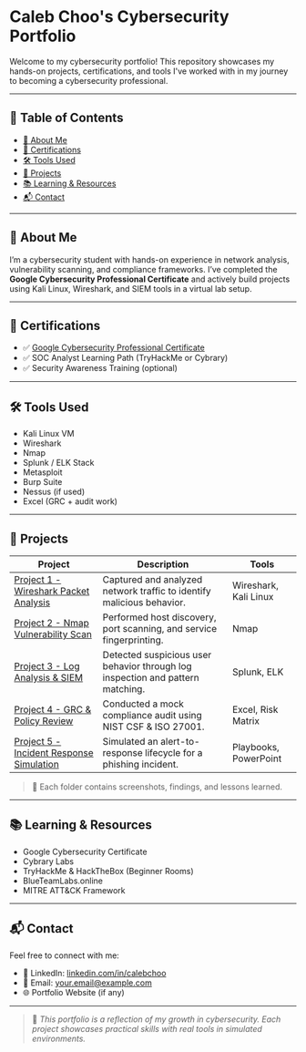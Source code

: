 # Caleb Choo's Cybersecurity Portfolio

Welcome to my cybersecurity portfolio! This repository showcases my hands-on projects, certifications, and tools I've worked with in my journey to becoming a cybersecurity professional.

---

## 📂 Table of Contents

- [🎯 About Me](#-about-me)
- [📜 Certifications](#-certifications)
- [🛠️ Tools Used](#-tools-used)
- [📁 Projects](#-projects)
- [📚 Learning & Resources](#-learning--resources)
- [📬 Contact](#-contact)

---

## 🎯 About Me

I’m a cybersecurity student with hands-on experience in network analysis, vulnerability scanning, and compliance frameworks. I’ve completed the **Google Cybersecurity Professional Certificate** and actively build projects using Kali Linux, Wireshark, and SIEM tools in a virtual lab setup.

---

## 📜 Certifications

- ✅ [Google Cybersecurity Professional Certificate](https://www.credly.com/)
- ✅ SOC Analyst Learning Path (TryHackMe or Cybrary)
- ✅ Security Awareness Training (optional)
  
---

## 🛠️ Tools Used

- Kali Linux VM
- Wireshark
- Nmap
- Splunk / ELK Stack
- Metasploit
- Burp Suite
- Nessus (if used)
- Excel (GRC + audit work)

---

## 📁 Projects

| Project | Description | Tools |
|--------|-------------|-------|
| [Project 1 - Wireshark Packet Analysis](./Project%201%20-%20Wireshark%20Analysis) | Captured and analyzed network traffic to identify malicious behavior. | Wireshark, Kali Linux |
| [Project 2 - Nmap Vulnerability Scan](./Project%202%20-%20Nmap%20Scan) | Performed host discovery, port scanning, and service fingerprinting. | Nmap |
| [Project 3 - Log Analysis & SIEM](./Project%203%20-%20Log%20Analysis) | Detected suspicious user behavior through log inspection and pattern matching. | Splunk, ELK |
| [Project 4 - GRC & Policy Review](./Project%204%20-%20GRC%20Audit) | Conducted a mock compliance audit using NIST CSF & ISO 27001. | Excel, Risk Matrix |
| [Project 5 - Incident Response Simulation](./Project%205%20-%20Incident%20Response) | Simulated an alert-to-response lifecycle for a phishing incident. | Playbooks, PowerPoint |

> 📸 Each folder contains screenshots, findings, and lessons learned.

---

## 📚 Learning & Resources

- Google Cybersecurity Certificate
- Cybrary Labs
- TryHackMe & HackTheBox (Beginner Rooms)
- BlueTeamLabs.online
- MITRE ATT&CK Framework

---

## 📬 Contact

Feel free to connect with me:

- 💼 LinkedIn: [linkedin.com/in/calebchoo](https://www.linkedin.com/)
- 📧 Email: your.email@example.com
- 🌐 Portfolio Website (if any)

---

> 🔐 *This portfolio is a reflection of my growth in cybersecurity. Each project showcases practical skills with real tools in simulated environments.*

